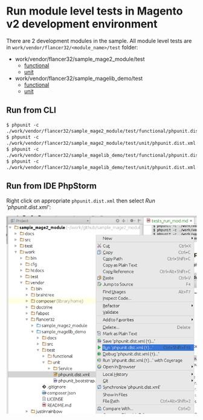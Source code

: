 # Run module level tests in Magento v2 development environment

There are 2 development modules in the sample. 
All module level tests are in `work/vendor/flancer32/<module_name>/test` folder:

* work/vendor/flancer32/sample_mage2_module/test
    * [functional](../test/functional/phpunit.dist.xml)
    * [unit](..//test/unit/phpunit.dist.xml)
* work/vendor/flancer32/sample_magelib_demo/test
    * [functional](https://github.com/flancer32/sample_magelib_demo/blob/master/test/functional/phpunit.dist.xml)
    * [unit](https://github.com/flancer32/sample_magelib_demo/blob/master/test/unit/phpunit.dist.xml)



## Run from CLI

    $ phpunit -c ./work/vendor/flancer32/sample_mage2_module/test/functional/phpunit.dist.xml
    $ phpunit -c ./work/vendor/flancer32/sample_mage2_module/test/unit/phpunit.dist.xml
    $ phpunit -c ./work/vendor/flancer32/sample_magelib_demo/test/functional/phpunit.dist.xml
    $ phpunit -c ./work/vendor/flancer32/sample_magelib_demo/test/unit/phpunit.dist.xml
  
    
    
## Run from IDE PhpStorm

Right click on appropriate `phpunit.dist.xml` then select *Run 'phpunit.dist.xml'*:

![tests_run_mod_ide](./img/tests_run_mod_ide.png)